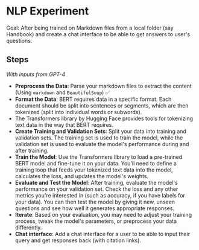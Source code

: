 # NLP Experiment
Goal: After being trained on Markdown files from a local folder (say Handbook) and create a chat interface to be able to get answers to user's questions.

## Steps
_With inputs from GPT-4_

- **Preprocess the Data**: Parse your markdown files to extract the content (Using `markdown` and `BeautifulSoup`) ✅
- **Format the Data**: BERT requires data in a specific format. Each document should be split into sentences or segments, which are then tokenized (split into individual words or subwords).
-   The Transformers library by Hugging Face provides tools for tokenizing text data in the way that BERT requires.
- **Create Training and Validation Sets**: Split your data into training and validation sets. The training set is used to train the model, while the validation set is used to evaluate the model's performance during and after training.
- **Train the Model**: Use the Transformers library to load a pre-trained BERT model and fine-tune it on your data. You'll need to define a training loop that feeds your tokenized text data into the model, calculates the loss, and updates the model's weights.
- **Evaluate and Test the Model**: After training, evaluate the model's performance on your validation set. Check the loss and any other metrics you're interested in (such as accuracy, if you have labels for your data). You can then test the model by giving it new, unseen questions and see how well it generates appropriate responses.
- **Iterate**: Based on your evaluation, you may need to adjust your training process, tweak the model's parameters, or preprocess your data differently.
- **Chat interface**: Add a chat interface for a user to be able to input their query and get responses back (with citation links).

